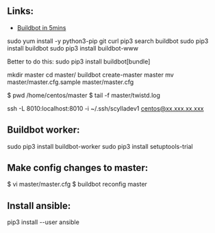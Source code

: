 ## Links:
- [Buildbot in 5mins](https://docs.buildbot.net/current/tutorial/fiveminutes.html#)

sudo yum install -y python3-pip git curl
pip3 search buildbot
sudo pip3 install buildbot
sudo pip3 install buildbot-www

Better to do this:
sudo pip3 install buildbot[bundle]



mkdir master
cd master/
buildbot create-master master
mv master/master.cfg.sample master/master.cfg

$ pwd
/home/centos/master
$ tail -f master/twistd.log 


ssh -L 8010:localhost:8010 -i ~/.ssh/scylladev1 centos@xx.xxx.xx.xxx


Buildbot worker:
---------------

sudo pip3 install buildbot-worker
sudo pip3 install setuptools-trial


Make config changes to master:
-----------------------------
$ vi master/master.cfg 
$ buildbot reconfig master

Install ansible:
----------------
pip3 install --user ansible

